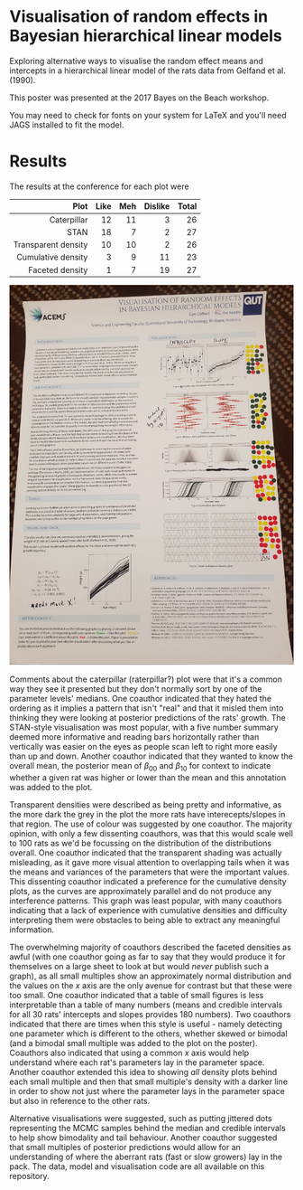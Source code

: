 Visualisation of random effects in Bayesian hierarchical linear models
======================================================================

Exploring alternative ways to visualise the random effect means and
intercepts in a hierarchical linear model of the rats data from Gelfand
et al. (1990).

This poster was presented at the 2017 Bayes on the Beach workshop.

You may need to check for fonts on your system for LaTeX and you'll need
JAGS installed to fit the model.

Results
=======

The results at the conference for each plot were

<table>
<thead>
<tr class="header">
<th align="right">Plot</th>
<th align="right">Like</th>
<th align="right">Meh</th>
<th align="right">Dislike</th>
<th align="right">Total</th>
</tr>
</thead>
<tbody>
<tr class="odd">
<td align="right">Caterpillar</td>
<td align="right">12</td>
<td align="right">11</td>
<td align="right">3</td>
<td align="right">26</td>
</tr>
<tr class="even">
<td align="right">STAN</td>
<td align="right">18</td>
<td align="right">7</td>
<td align="right">2</td>
<td align="right">27</td>
</tr>
<tr class="odd">
<td align="right">Transparent density</td>
<td align="right">10</td>
<td align="right">10</td>
<td align="right">2</td>
<td align="right">26</td>
</tr>
<tr class="even">
<td align="right">Cumulative density</td>
<td align="right">3</td>
<td align="right">9</td>
<td align="right">11</td>
<td align="right">23</td>
</tr>
<tr class="odd">
<td align="right">Faceted density</td>
<td align="right">1</td>
<td align="right">7</td>
<td align="right">19</td>
<td align="right">27</td>
</tr>
</tbody>
</table>

![Final poster](final.jpg)

Comments about the caterpillar (raterpillar?) plot were that it's a
common way they see it presented but they don't normally sort by one of
the parameter levels' medians. One coauthor indicated that they hated
the ordering as it implies a pattern that isn't "real" and that it
misled them into thinking they were looking at posterior predictions of
the rats' growth. The STAN-style visualisation was most popular, with a
five number summary deemed more informative and reading bars
horizontally rather than vertically was easier on the eyes as people
scan left to right more easily than up and down. Another coauthor
indicated that they wanted to know the overall mean, the posterior mean
of *β*<sub>00</sub> and *β*<sub>10</sub> for context to indicate whether
a given rat was higher or lower than the mean and this annotation was
added to the plot.

Transparent densities were described as being pretty and informative, as
the more dark the grey in the plot the more rats have interecepts/slopes
in that region. The use of colour was suggested by one coauthor. The
majority opinion, with only a few dissenting coauthors, was that this
would scale well to 100 rats as we'd be focussing on the distribution of
the distributions overall. One coauthor indicated that the transparent
shading was actually misleading, as it gave more visual attention to
overlapping tails when it was the means and variances of the parameters
that were the important values. This dissenting coauthor indicated a
preference for the cumulative density plots, as the curves are
approximately parallel and do not produce any interference patterns.
This graph was least popular, with many coauthors indicating that a lack
of experience with cumulative densities and difficulty interpreting them
were obstacles to being able to extract any meaningful information.

The overwhelming majority of coauthors described the faceted densities
as awful (with one coauthor going as far to say that they would produce
it for themselves on a large sheet to look at but would *never* publish
such a graph), as all small multiples show an approximately normal
distribution and the values on the *x* axis are the only avenue for
contrast but that these were too small. One coauthor indicated that a
table of small figures is less interpretable than a table of many
numbers (means and credible intervals for all 30 rats' intercepts and
slopes provides 180 numbers). Two coauthors indicated that there are
times when this style is useful - namely detecting one parameter which
is different to the others, whether skewed or bimodal (and a bimodal
small multiple was added to the plot on the poster). Coauthors also
indicated that using a common *x* axis would help understand where each
rat's parameters lay in the parameter space. Another coauthor extended
this idea to showing *all* density plots behind each small multiple and
then that small multiple's density with a darker line in order to show
not just where the parameter lays in the parameter space but also in
reference to the other rats.

Alternative visualisations were suggested, such as putting jittered dots
representing the MCMC samples behind the median and credible intervals
to help show bimodality and tail behaviour. Another coauthor suggested
that small multiples of posterior predictions would allow for an
understanding of where the aberrant rats (fast or slow growers) lay in
the pack. The data, model and visualisation code are all available on
this repository.
